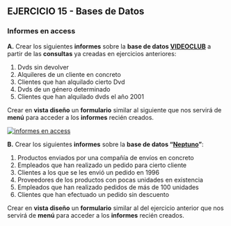 ## EJERCICIO 15 - Bases de Datos

### Informes en access

**A.** Crear los siguientes **informes** sobre la **base de datos [VIDEOCLUB](http://descargas.teformas.com/Archivos%20Teformas/VIDEOCLUB.accdb)** a partir de las **consultas** ya creadas en ejercicios anteriores:

1.  Dvds sin devolver 
2.  Alquileres de un cliente en concreto
3.  Clientes que han alquilado cierto Dvd 
4.  Dvds de un género determinado 
5.  Clientes que han alquilado dvds el año 2001 

Crear en **vista diseño** un **formulario** similar al siguiente que nos servirá de **menú** para acceder a los **informes** recién creados.

[![informes en access](https://pruebas.teformas.com/wp-content/uploads/2012/12/17.jpg)](http://pruebas.teformas.com/wp-content/uploads/2012/12/17.jpg)

  
  

**B.** Crear los siguientes **informes** sobre la **base de datos “[Neptuno](http://descargas.teformas.com/Archivos%20Teformas/NEPTUNO.accdb)”**:

1.  Productos enviados por una compañía de envíos en concreto 
2.  Empleados que han realizado un pedido para cierto cliente 
3.  Clientes a los que se les envió un pedido en 1996 
4.  Proveedores de los productos con pocas unidades en existencia 
5.  Empleados que han realizado pedidos de más de 100 unidades 
6.  Clientes que han efectuado un pedido sin descuento 

Crear en **vista diseño** un **formulario** similar al del ejercicio anterior que nos servirá de **menú** para acceder a los **informes** recién creados.
